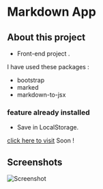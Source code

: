 # Markdown App

## About this project

- Front-end project .

I have used these packages :

- bootstrap
- marked
- markdown-to-jsx

### feature already installed

- Save in LocalStorage.

[click here to visit]() Soon !

## Screenshots

![Screenshot](./Preview/Preview-Markdown.png)
